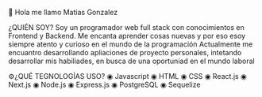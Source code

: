 👋 Hola me llamo Matias Gonzalez

¿QUIÉN SOY?
Soy un programador web full stack con conocimientos en Frontend y Backend. Me encanta aprender cosas nuevas y por eso esoy siempre atento y curioso en el mundo de la programación
Actualmente me encuantro desarrollando apliaciones de proyecto personales, intetando desarrollar mis habiliades, en busca de una oportuniad en el mundo laboral

⚙️¿QUÉ TEGNOLOGÍAS USO?
◉ Javascript
◉ HTML
◉ CSS
◉ React.js
◉ Next.js
◉ Node.js
◉ Express.js
◉ PostgreSQL
◉ Sequelize 


<!--
**matinic/matinic** is a ✨ _special_ ✨ repository because its `README.md` (this file) appears on your GitHub profile.

Here are some ideas to get you started:

- 🔭 I’m currently working on ...
- 🌱 I’m currently learning ...
- 👯 I’m looking to collaborate on ...
- 🤔 I’m looking for help with ...
- 💬 Ask me about ...
- 📫 How to reach me: ...
- 😄 Pronouns: ...
- ⚡ Fun fact: ...
-->
